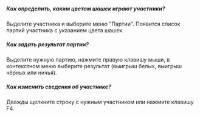 ##### Как определить, каким цветом шашек играют участники?
Выделите участника и выберите меню "Партии". Появится список партий участника с указанием цвета шашек.
##### Как задать результат партии?
Выделите нужную партию, нажмите правую клавишу мыши, в контекстном меню выберите результат (выигрыш белых, выигрыш чёрных или ничья).
##### Как изменить сведения об участнике?
Дважды щелкните строку с нужным участником или нажмите клавишу F4.